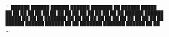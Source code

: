 
´´´
 ██████  ██████  ██████  ██████  ███████ ██       ██████   █████  
██      ██    ██ ██   ██ ██   ██ ██      ██      ██    ██ ██   ██ 
██      ██    ██ ██████  ██████  █████   ██      ██    ██ ███████ 
██      ██    ██ ██   ██ ██   ██ ██      ██      ██    ██ ██   ██ 
 ██████  ██████  ██████  ██   ██ ███████ ███████  ██████  ██   ██ 

´´´
